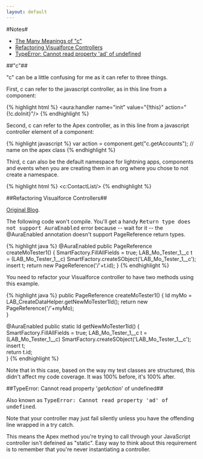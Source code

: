 ```yaml
---
layout: default
---
```


#Notes#

* [The Many Meanings of "c"](#c)
* [Refactoring Visualforce Controllers](#refactoring)
* [TypeError: Cannot read property 'ad' of undefined](#typeerror)

<a name="c" />

##"c"##

"c" can be a little confusing for me as it can refer to three things.

First, c can refer to the javascript controller, as in this line from a component:

{% highlight html %}
<aura:handler name="init" value="{!this}" action="{!c.doInit}"/>
{% endhighlight %}

Second, c can refer to the Apex controller, as in this line from a javascript controller element of a component:

{% highlight javascript %}
var action = component.get("c.getAccounts"); // name on the apex class
{% endhighlight %}

Third, c can also be the default namespace for lightning apps, components and events when you are creating them in an org where you chose to not create a namespace.

{% highlight html %}
<c:ContactList/>
{% endhighlight %}

<a name="refactoring" />

##Refactoring Visualforce Controllers##

[Original Blog](http://reidcarlberg.com/2015/02/22/refactoring-visualforce-controllers-for-lightning-components/).

The following code won't compile. You'll get a handy <tt>Return type does not support AuraEnabled</tt> error because -- wait for it -- the @AuraEnabled annotation doesn't support PageReference return types.

{% highlight java %}
@AuraEnabled
public PageReference createMoTester1() {
    SmartFactory.FillAllFields = true;
    LAB_Mo_Tester_1__c t = (LAB_Mo_Tester_1__c) SmartFactory.createSObject('LAB_Mo_Tester_1__c');
    insert t;
	return new PageReference('/'+t.id);
}
{% endhighlight %}

You need to refactor your Visualforce controller to have two methods using this example.

{% highlight java %}
public PageReference createMoTester1() {
    Id myMo = LAB_CreateDataHelper.getNewMoTester1Id();
    return new PageReference('/'+myMo);        
}    

@AuraEnabled
public static Id getNewMoTester1Id() {
    SmartFactory.FillAllFields = true;
    LAB_Mo_Tester_1__c t = (LAB_Mo_Tester_1__c) SmartFactory.createSObject('LAB_Mo_Tester_1__c');
    insert t;  
    return t.id;                
}
{% endhighlight %}

Note that in this case, based on the way my test classes are structured, this didn't affect my code coverage.  It was 100% before, it's 100% after.

<a name="typeerror" />

##TypeError: Cannot read property '$getAction$' of undefined##

Also known as <tt>TypeError: Cannot read property 'ad' of undefined</tt>.

Note that your controller may just fail silently unless you have the offending line wrapped in a try catch.

This means the Apex method you're trying to call through your JavaScript controller isn't defeined as "static". Easy way to think about this requirement is to remember that you're never instantiating a controller.